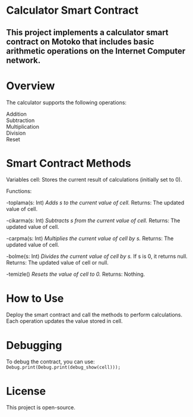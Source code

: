 # Calculator Smart Contract

## This project implements a calculator smart contract on Motoko that includes basic arithmetic operations on the Internet Computer network.

# Overview
The calculator supports the following operations:

Addition <br/>
Subtraction <br/>
Multiplication <br/>
Division <br/>
Reset <br/>

# Smart Contract Methods
Variables
cell: Stores the current result of calculations (initially set to 0).

Functions: <br/>

-toplama(s: Int)
*Adds s to the current value of cell.*
Returns: The updated value of cell.

-cikarma(s: Int)
*Subtracts s from the current value of cell.*
Returns: The updated value of cell.

-carpma(s: Int)
*Multiplies the current value of cell by s.*
Returns: The updated value of cell.

-bolme(s: Int)
*Divides the current value of cell by s.*
If s is 0, it returns null.
Returns: The updated value of cell or null.

-temizle()
*Resets the value of cell to 0.*
Returns: Nothing.

# How to Use
Deploy the smart contract and call the methods to perform calculations. Each operation updates the value stored in cell.

# Debugging
To debug the contract, you can use: 
<br/>
`Debug.print(Debug.print(debug_show(cell))); `

# License
This project is open-source.


